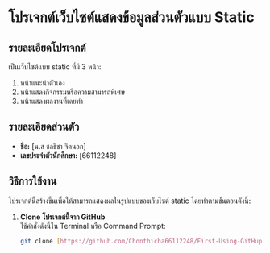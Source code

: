 # โปรเจกต์เว็บไซต์แสดงข้อมูลส่วนตัวแบบ Static

## รายละเอียดโปรเจกต์
เป็นเว็บไซต์แบบ static ที่มี 3 หน้า:
1. หน้าแนะนำตัวเอง
2. หน้าแสดงกิจกรรมหรือความสามารถพิเศษ
3. หน้าแสดงผลงานที่เคยทำ

## รายละเอียดส่วนตัว
- **ชื่อ:** [น.ส ชลธิชา จิตนอก]
- **เลขประจำตัวนักศึกษา:** [ุุ66112248]

## วิธีการใช้งาน
โปรเจกต์นี้สร้างขึ้นเพื่อให้สามารถแสดงผลในรูปแบบของเว็บไซต์ static โดยทำตามขั้นตอนดังนี้:

1. **Clone โปรเจกต์นี้จาก GitHub**  
   ใช้คำสั่งดังนี้ใน Terminal หรือ Command Prompt:
   ```bash
   git clone [https://github.com/Chonthicha66112248/First-Using-GitHup]